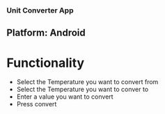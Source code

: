 ### Unit Converter App

## Platform: Android

# Functionality
- Select the Temperature you want to convert from
- Select the Temperature you want to conver to
- Enter a value you want to convert
- Press convert


